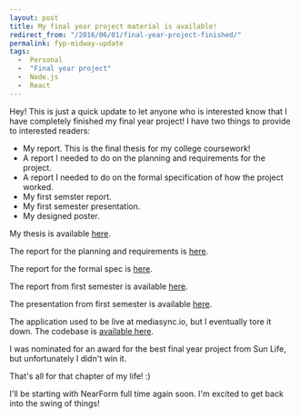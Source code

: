 ```yaml
---
layout: post
title: My final year project material is available!
redirect_from: "/2016/06/01/final-year-project-finished/"
permalink: fyp-midway-update
tags: 
  -  Personal
  -  "Final year project"
  -  Node.js
  -  React
---
```


Hey! This is just a quick update to let anyone who is interested know that I have completely finished my final year project! I have two things to provide to interested readers:

  - My report. This is the final thesis for my college coursework!
  - A report I needed to do on the planning and requirements for the project.
  - A report I needed to do on the formal specification of how the project worked.
  - My first semster report.
  - My first semester presentation.
  - My designed poster.

My thesis is available [here](https://mega.nz/#!ZIhwQQpD!WpwyeIxzy4XxU0BZ9IcRMQp3xXr70sp5Dx9d0f61msw).

The report for the planning and requirements is [here](https://mega.nz/#!0UpSmKiC!iwkuYwltVh7MLWJYc7Tv3ZJFtTfJX7_xmoqj0lwafr4).

The report for the formal spec is [here](https://mega.nz/#!JcRVhKTK!wz8OL7XPI-pO7MRKI6bbbq3_x28Ji2NUAPVQuKiC22U).

The report from first semester is available [here](https://mega.nz/#!gBA3xbKT!13-F_gkN535cXwZ_F8Ipqg9nSFOW3eTQtZEYiZFRaI8).

The presentation from first semester is available [here](/fyp-presentation).

The application used to be live at mediasync.io, but I eventually tore it down. The codebase is [available here](https://github.com/thekemkid/mediasync).

I was nominated for an award for the best final year project from Sun Life, but unfortunately I didn't win it.

That's all for that chapter of my life! :)

I'll be starting with NearForm full time again soon. I'm excited to get back into the swing of things!
